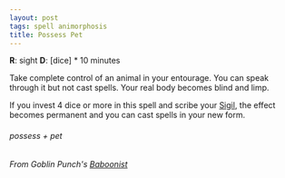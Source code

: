 ```yaml
---
layout: post
tags: spell animorphosis
title: Possess Pet
---
```

**R**: sight  **D**: [dice] * 10 minutes

Take complete control of an animal in your entourage. You can speak through it but not cast spells. Your real body becomes blind and limp.

If you invest 4 dice or more in this spell and scribe your [Sigil](/spells/#lexicon), the effect becomes permanent and you can cast spells in your new form.
 
###### possess + pet
###### From Goblin Punch's [Baboonist](https://goblinpunch.blogspot.com/2019/07/new-wizard-baboonist.html)
